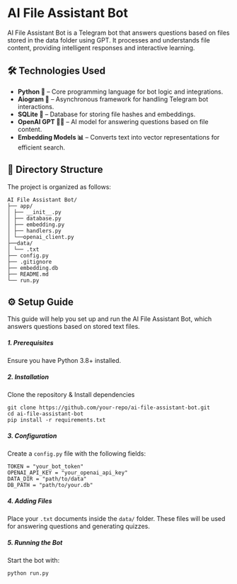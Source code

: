 # AI File Assistant Bot

AI File Assistant Bot is a Telegram bot that answers questions based on files stored in the data folder using GPT. It processes and understands file content, providing intelligent responses and interactive learning.

## 🛠️ Technologies Used 
- **Python 🐍** – Core programming language for bot logic and integrations.
- **Aiogram 🤖** – Asynchronous framework for handling Telegram bot interactions.
- **SQLite 💾** – Database for storing file hashes and embeddings.
- **OpenAI GPT 🤖💬** – AI model for answering questions based on file content.
- **Embedding Models 📊** – Converts text into vector representations for efficient search.

## 📂 Directory Structure
The project is organized as follows:
```
AI File Assistant Bot/
├── app/
│ ├── __init__.py
│ ├── database.py
│ ├── embedding.py
│ ├── handlers.py
│ └──openai_client.py
├──data/
│ └── .txt
├── config.py
├── .gitignore
├── embedding.db
├── README.md 
└── run.py
```
## ⚙️ Setup Guide

This guide will help you set up and run the AI File Assistant Bot, which answers questions based on stored text files.

##### 1. Prerequisites
Ensure you have Python 3.8+ installed.
##### 2. Installation
Clone the repository & Install dependencies
```
git clone https://github.com/your-repo/ai-file-assistant-bot.git
cd ai-file-assistant-bot
pip install -r requirements.txt
```
##### 3. Configuration
Create a `config.py` file with the following fields:

```
TOKEN = "your_bot_token"
OPENAI_API_KEY = "your_openai_api_key"
DATA_DIR = "path/to/data"  
DB_PATH = "path/to/your.db"  
```
##### 4. Adding Files
Place your `.txt` documents inside the `data/` folder. These files will be used for answering questions and generating quizzes.

##### 5. Running the Bot
Start the bot with:
```
python run.py
```


